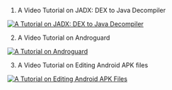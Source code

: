 1) A Video Tutorial on JADX: DEX to Java Decompiler

[![A Tutorial on JADX: DEX to Java Decompiler](https://i9.ytimg.com/vi/WfL53todv90/mq1.jpg?sqp=CIS30_8F&rs=AOn4CLAKGYpbXDH5VF9IFSTZhgUwafeBJQ)](https://youtu.be/WfL53todv90) 

2) A Video Tutorial on Androguard

[![A Tutorial on Androguard](https://i9.ytimg.com/vi/yJx0a1ICyUw/mq1.jpg?sqp=CIS30_8F&rs=AOn4CLBZfcsAYIxVU4uWrFmknP9a01bFTw)](https://youtu.be/yJx0a1ICyUw) 

3) A Video Tutorial on Editing Android APK files

[![A Tutorial on Editing Android APK Files](https://i9.ytimg.com/vi/o7zgakEbADo/mq1.jpg?sqp=CIS30_8F&rs=AOn4CLD22qMhflIYICUwRkwt-mmP9jfmsQ)](https://youtu.be/o7zgakEbADo) 
 
